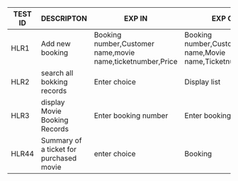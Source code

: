 
| **TEST ID** |  **DESCRIPTON**                                              | **EXP IN** | **EXP OUT** |ACTUAL OUT|
|-------------|-----|--------------------------------------------------------------|------------|---|
|  HLR1|Add new booking|Booking number,Customer name,movie name,ticketnumber,Price| Booking number,Customer name,Movie name,Ticketnumber,Price| Booking number,Customer name,Movie name,ticketnumber,Price| 
|  HLR2|search all bokking records |  Enter choice | Display list | Display list  |Display list  |
|  HLR3|display Movie Booking Records | Enter booking number | Enter booking number |Enter booking number|
|  HLR44| Summary of a ticket for purchased movie| enter choice | Booking  | Booking ID |Booking ID|

